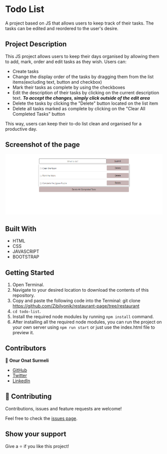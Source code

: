 # Todo List
A project based on JS that allows users to keep track of their tasks. The tasks can be edited and reordered to the user's desire.




## Project Description
This JS project allows users to keep their days organised by allowing them to add, mark, order and edit tasks as they wish.
Users can:
- Create tasks
- Change the display order of the tasks by dragging them from the list items(excluding text, button and checkbox)
- Mark their tasks as complete by using the checkboxes
- Edit the description of their tasks by clicking on the current description text. ***To accept the changes, simply click outside of the edit area***
- Delete the tasks by clicking the "Delete" button located on the list item
- Delete all tasks marked as complete by clicking on the "Clear All Completed Tasks" button

This way, users can keep their to-do list clean and organised for a productive day.


## Screenshot of the page
![Screenshot Profile Page](./.github/assets/screenshot.png)


## Built With

- HTML
- CSS
- JAVASCRIPT
- BOOTSTRAP


## Getting Started

1. Open Terminal.
2. Navigate to your desired location to download the contents of this repository.
3. Copy and paste the following code into the Terminal: git clone https://github.com/Zibilyonik/restaurant-page/tree/restaurant
4. ```cd todo-list```.
5. Install the required node modules by running `npm install` command.
6. After installing all the required node modules, you can run the project on your own server using `npm run start` or just use the index.html file to preview it.


## Contributors

👤 **Onur Onat Surmeli**

- [GitHub](https://github.com/Zibilyonik)
- [Twitter](https://twitter.com/OnurSurmeli2)
- [LinkedIn](https://www.linkedin.com/in/onuronatsurmeli/)


## 🤝 Contributing

Contributions, issues and feature requests are welcome!

Feel free to check the [issues page](issues/).

## Show your support

Give a ⭐️ if you like this project!

